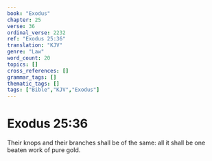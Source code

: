 ```yaml
---
book: "Exodus"
chapter: 25
verse: 36
ordinal_verse: 2232
ref: "Exodus 25:36"
translation: "KJV"
genre: "Law"
word_count: 20
topics: []
cross_references: []
grammar_tags: []
thematic_tags: []
tags: ["Bible","KJV","Exodus"]
---
```


# Exodus 25:36

Their knops and their branches shall be of the same: all it shall be one beaten work of pure gold.
